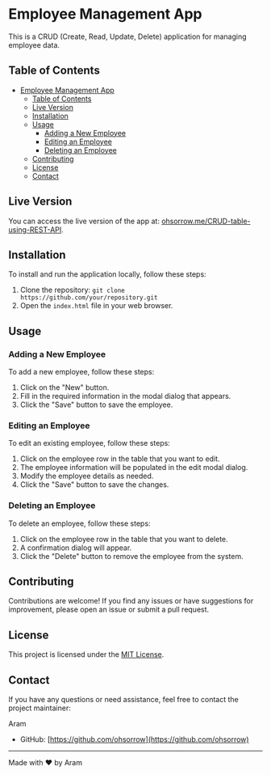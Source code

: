 # Employee Management App

This is a CRUD (Create, Read, Update, Delete) application for managing employee data.

## Table of Contents

- [Employee Management App](#employee-management-app)
  - [Table of Contents](#table-of-contents)
  - [Live Version](#live-version)
  - [Installation](#installation)
  - [Usage](#usage)
    - [Adding a New Employee](#adding-a-new-employee)
    - [Editing an Employee](#editing-an-employee)
    - [Deleting an Employee](#deleting-an-employee)
  - [Contributing](#contributing)
  - [License](#license)
  - [Contact](#contact)

## Live Version

You can access the live version of the app at: [ohsorrow.me/CRUD-table-using-REST-API](https://ohsorrow.me/CRUD-table-using-REST-API/).

## Installation

To install and run the application locally, follow these steps:

1. Clone the repository: `git clone https://github.com/your/repository.git`
2. Open the `index.html` file in your web browser.

## Usage

### Adding a New Employee

To add a new employee, follow these steps:

1. Click on the "New" button.
2. Fill in the required information in the modal dialog that appears.
3. Click the "Save" button to save the employee.

### Editing an Employee

To edit an existing employee, follow these steps:

1. Click on the employee row in the table that you want to edit.
2. The employee information will be populated in the edit modal dialog.
3. Modify the employee details as needed.
4. Click the "Save" button to save the changes.

### Deleting an Employee

To delete an employee, follow these steps:

1. Click on the employee row in the table that you want to delete.
2. A confirmation dialog will appear.
3. Click the "Delete" button to remove the employee from the system.

## Contributing

Contributions are welcome! If you find any issues or have suggestions for improvement, please open an issue or submit a pull request.

## License

This project is licensed under the [MIT License](LICENSE).

## Contact

If you have any questions or need assistance, feel free to contact the project maintainer:

Aram

- GitHub: [https://github.com/ohsorrow](https://github.com/ohsorrow)

---

Made with ❤️ by Aram
